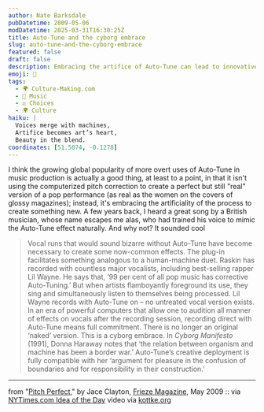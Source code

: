 ```yaml
---
author: Nate Barksdale
pubDatetime: 2009-05-06
modDatetime: 2025-03-31T16:30:25Z
title: Auto-Tune and the cyborg embrace
slug: auto-tune-and-the-cyborg-embrace
featured: false
draft: false
description: Embracing the artifice of Auto-Tune can lead to innovative musical expressions, making it a fascinating tool in modern production.
emoji: 🎤
tags:
  - 🌍 Culture-Making.com
  - 🎵 Music
  - ⚖️ Choices
  - 🌍 Culture
haiku: |
  Voices merge with machines,  
  Artifice becomes art’s heart,  
  Beauty in the blend.
coordinates: [51.5074, -0.1278]
---
```


I think the growing global popularity of more overt uses of Auto-Tune in music production is actually a good thing, at least to a point, in that it isn't using the computerized pitch correction to create a perfect but still "real" version of a pop performance (as real as the women on the covers of glossy magazines); instead, it's embracing the artificiality of the process to create something new. A few years back, I heard a great song by a British musician, whose name escapes me alas, who had trained his voice to mimic the Auto-Tune effect naturally. And why not? It sounded cool

> Vocal runs that would sound bizarre without Auto-Tune have become necessary to create some now-common effects. The plug-in facilitates something analogous to a human-machine duet. Raskin has recorded with countless major vocalists, including best-selling rapper Lil Wayne. He says that, ‘99 per cent of all pop music has corrective Auto-Tuning.’ But when artists flamboyantly foreground its use, they sing and simultaneously listen to themselves being processed. Lil Wayne records with Auto-Tune on – no untreated vocal version exists. In an era of powerful computers that allow one to audition all manner of effects on vocals after the recording session, recording direct with Auto-Tune means full commitment. There is no longer an original ‘naked’ version. This is a cyborg embrace. In _Cyborg Manifesto_ (1991), Donna Haraway notes that ‘the relation between organism and machine has been a border war.’ Auto-Tune’s creative deployment is fully compatible with her ‘argument for pleasure in the confusion of boundaries and for responsibility in their construction.’

---

from "[Pitch Perfect](http://web.archive.org/web/20160112221232/http://www.frieze.com/issue/article/pitch_perfect/)," by Jace Clayton, [Frieze Magazine](http://web.archive.org/web/20160112221232/http://www.frieze.com/issue/article/pitch_perfect/), May 2009 :: via [NYTimes.com Idea of the Day](http://ideas.blogs.nytimes.com/2009/05/06/in-praise-of-auto-tune/) video via [kottke.org](http://kottke.org/09/04/auto-tune)
